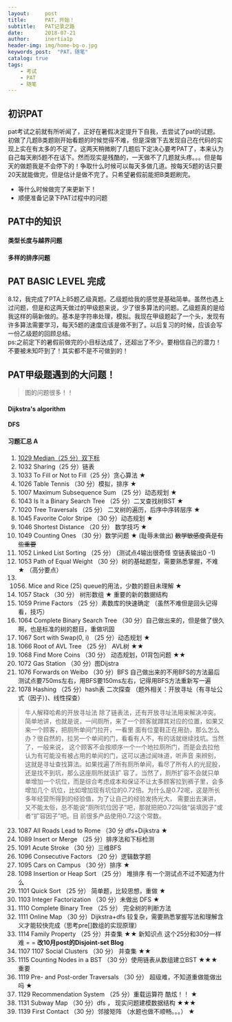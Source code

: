 ```yaml
---
layout:     post
title:      PAT，开始！
subtitle:   PAT记录之路
date:       2018-07-21
author:     inertia1p
header-img: img/home-bg-o.jpg
keywords_post:  "PAT，随笔"
catalog: true
tags:
    - 考试
    - PAT
    - 随笔
---
```


## 初识PAT

  pat考试之前就有所听闻了，正好在暑假决定提升下自我，去尝试了pat的试题。初做了几题B类题刚开始看题的时候觉得不难，但是深做下去发现自己在代码的实现上实在有太多的不足了。这两天稍微刷了几题后下定决心要考PAT了，本来认为自己每天刷5题不在话下。然而现实是残酷的，一天做不了几题就头疼。。。但是每天的做题我是不会停下的！争取什么时候可以每天多做几道。按每天5题的话只要20天就能做完，但是估计是做不完了。只希望暑假前能把B类题刷完。<br>
  * 等什么时候做完了来更新下！
  * 顺便准备记录下PAT过程中的问题

## PAT中的知识

#### 类型长度与越界问题


#### 多样的排序问题

## PAT BASIC LEVEL 完成

8.12，我完成了PTA上85题乙级真题。乙级题给我的感觉是基础简单。虽然也遇上过问题，但是和这两天做过的甲级题来说，少了很多算法的问题。乙级题真的是给我这样的萌新做的。基本是字符串处理，模拟。我现在甲级题起了一个头，发现有许多算法需要学习，每天5题的速度应该是做不到了。以后复习的时候，应该会写一份乙级题的回顾总结。  
ps:之前定下的暑假前做完的小目标达成了，还超出了不少。要相信自己的潜力！不要被未知吓到了！其实都不是不可做到的！


## PAT甲级题遇到的大问题！

>图的问题很多！！

#### Dijkstra's algorithm

#### DFS

#### 习题汇总 A

1. [1029 Median（25 分）双下标](https://inertia1p.github.io/2018/11/16/1029-Median)
2. 1032 Sharing（25 分）链表
3. 1033 To Fill or Not to Fill（25 分）贪心算法 ★
4. 1026 Table Tennis （30 分）模拟，排序 ★
5. 1007 Maximum Subsequence Sum （25 分）动态规划 ★
6. 1043 Is It a Binary Search Tree （25 分）二叉查找树BST ★
7. 1020 Tree Traversals （25 分） 二叉树的遍历，后序中序转层序 ★
8. 1045 Favorite Color Stripe （30 分）动态规划 ★
9. 1046 Shortest Distance （20 分） 数学技巧 ★
10. 1049 Counting Ones （30 分）数学问题 ★ (耻辱未做出)
~~数学敏感度真是有些重要~~
11. 1052 Linked List Sorting （25 分） (测试点4输出很奇怪 空链表输出0 -1)
12. 1053 Path of Equal Weight （30 分）树的基础题型，需要熟悉掌握，不难 ★ （高分要点）
13. 1056. Mice and Rice (25) queue的用法，少数的题目未理解 ★
14. 1057 Stack （30 分） 树形数组 ★ 重要的新的数据结构
15. 1059 Prime Factors （25 分）素数库的快速确定 （虽然不难但是回头记得看，技巧）
16. 1064 Complete Binary Search Tree （30 分）自己做出来的，但是做了很久啊，也是标准的树的题目，重做巩固
17. 1067 Sort with Swap(0, i) （25 分）动态规划 ★
18. 1066 Root of AVL Tree （25 分） AVL树 ★★
19. 1068 Find More Coins （30 分） 动态规划，01背包问题 ★★
20. 1072 Gas Station （30 分）图Dijstra
21. 1076 Forwards on Weibo （30 分）BFS 自己做出来的不用BFS的方法最后测试点要750ms左右，用BFS要150ms左右，记得用BFS方法重新写一遍
22. 1078 Hashing （25 分）hash表 二次探查 （题外相关：开放寻址（有寻址公式（因子）)、线性探查）
>牛人解释哈希的开放寻址法
除了链表法，还有开放寻址法用来解决冲突。
    简单地讲，也就是说，一间厕所，来了一个顾客就蹲其对应的位置，如果又来一个顾客，把厕所单间门拉开，一看里
面有位童鞋正在用劲，那么怎么办？很自然的，拉另一个单间的门，看看有人不，有的话就继续找坑。当然了，一般来说，
这个顾客不会按顺序一个一个地拉厕所门，而是会去拉他认为有可能没有被占用的单间的门，这可以通过闻味道，听声音
来辨别，这就是寻址查找算法。如果找遍了所有厕所单间，看尽了所有人的光屁股，还是找不到坑，那么这座厕所就该扩
容了。当然了，厕所扩容不会就只单单增加一个坑位，而是综合考虑成本和保证不让太多顾客拉到裤子里，会多增加几个
坑位，比如增加现有坑位的0.72倍。为什么是0.72呢，这是所长多年经营所得到的经验值，为了让自己的经验发扬光大，
需要出去演讲，又不能太俗，总不能说“厕所坑位因子”吧，那就把把0.72叫做“装填因子”或者“扩容因子”吧。目
前很多产品使用0.72这个常数。

23. 1087 All Roads Lead to Rome （30 分 dfs+Dijkstra ★
24. 1089 Insert or Merge （25 分）排序法和下标检测
25. 1091 Acute Stroke （30 分）三维BFS
26. 1096 Consecutive Factors （20 分）逻辑数学题
27. 1095 Cars on Campus （30 分）排序 ★
28. 1098 Insertion or Heap Sort （25 分） 堆排序 有一个测试点不过不知道为什么
29. 1101 Quick Sort （25 分） 简单题，比较思想，重做 ★
30. 1103 Integer Factorization （30 分）未做出 DFS ★
31. 1110 Complete Binary Tree （25 分） 完全树的判断方法
32. 1111 Online Map （30 分）Dijkstra+dfs 较复杂，需要熟悉掌握写法和理解含义才能较快完成（思考pre[]数组的实现原理）
33. 1114 Family Property （25 分）并查集 ★★ 新知识点 这个25分和30分一样难 =   =
 **改10月post的Disjoint-set Blog**
34. 1107 1107 Social Clusters （30 分） 并查集 ★★
35. 1115 Counting Nodes in a BST （30 分）使用链表从数组建立BST  ★★★ 重要
36. 1119 Pre- and Post-order Traversals （30 分） 超级难，不知道重做能做出吗 ★
37. 1129 Recommendation System （25 分）重载运算符 酷炫！！ ★
38. 1131 Subway Map （30 分）dfs ， 现实问题建模数据结构 ★★★
39. 1139 First Contact （30 分）邻接矩阵 （水题也做不顺畅。。。） ★
